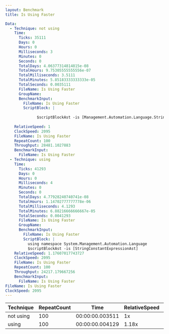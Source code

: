 ```yaml
---
layout: Benchmark
title: Is Using Faster

Data: 
  - Technique: not using
    Time: 
      Ticks: 35111
      Days: 0
      Hours: 0
      Milliseconds: 3
      Minutes: 0
      Seconds: 0
      TotalDays: 4.06377314814815e-08
      TotalHours: 9.75305555555556e-07
      TotalMilliseconds: 3.5111
      TotalMinutes: 5.85183333333333e-05
      TotalSeconds: 0.0035111
      FileName: Is Using Faster
      GroupName: 
      BenchmarkInput: 
        FileName: Is Using Faster
        ScriptBlock: |
          
              $scriptBlockAst -is [Management.Automation.Language.StringConstantExpressionAst]
          
    RelativeSpeed: 1
    ClockSpeed: 2095
    FileName: Is Using Faster
    RepeatCount: 100
    Throughput: 28481.1027883
    BenchmarkInput: 
      FileName: Is Using Faster
  - Technique: using
    Time: 
      Ticks: 41293
      Days: 0
      Hours: 0
      Milliseconds: 4
      Minutes: 0
      Seconds: 0
      TotalDays: 4.77928240740741e-08
      TotalHours: 1.14702777777778e-06
      TotalMilliseconds: 4.1293
      TotalMinutes: 6.88216666666667e-05
      TotalSeconds: 0.0041293
      FileName: Is Using Faster
      GroupName: 
      BenchmarkInput: 
        FileName: Is Using Faster
        ScriptBlock: |
          using namespace System.Management.Automation.Language
          $scriptBlockAst -is [StringConstantExpressionAst]
    RelativeSpeed: 1.17607017743727
    ClockSpeed: 2095
    FileName: Is Using Faster
    RepeatCount: 100
    Throughput: 24217.179667256
    BenchmarkInput: 
      FileName: Is Using Faster
FileName: Is Using Faster
ClockSpeed: 2095
---
```





|Technique|RepeatCount|Time           |RelativeSpeed|Throughput|
|---------|-----------|---------------|-------------|----------|
|not using|100        |00:00:00.003511|1x           |28481.1/s |
|using    |100        |00:00:00.004129|1.18x        |24217.18/s|
